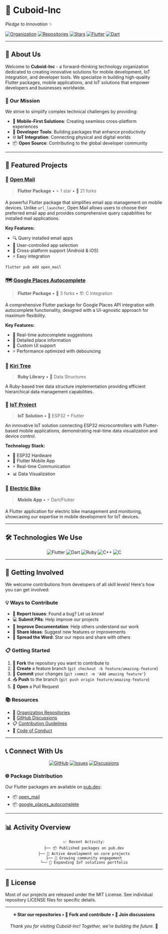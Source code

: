 # 🧊 Cuboid-Inc
*Pledge to Innovation* ✨

[![Organization](https://img.shields.io/badge/Type-Organization-blue.svg)](https://github.com/Cuboid-Inc)
[![Repositories](https://img.shields.io/badge/Repositories-7-brightgreen.svg)](https://github.com/orgs/Cuboid-Inc/repositories)
[![Stars](https://img.shields.io/github/stars/Cuboid-Inc?style=social)](https://github.com/Cuboid-Inc)
[![Flutter](https://img.shields.io/badge/Flutter-%2302569B.svg?style=flat&logo=Flutter&logoColor=white)](https://flutter.dev)
[![Dart](https://img.shields.io/badge/dart-%230175C2.svg?style=flat&logo=dart&logoColor=white)](https://dart.dev)

---

## 🚀 About Us

Welcome to **Cuboid-Inc** - a forward-thinking technology organization dedicated to creating innovative solutions for mobile development, IoT integration, and developer tools. We specialize in building high-quality Flutter packages, mobile applications, and IoT solutions that empower developers and businesses worldwide.

### 🎯 Our Mission
We strive to simplify complex technical challenges by providing:
- 📱 **Mobile-First Solutions**: Creating seamless cross-platform experiences
- 🔧 **Developer Tools**: Building packages that enhance productivity
- 🌐 **IoT Integration**: Connecting physical and digital worlds
- 📦 **Open Source**: Contributing to the global developer community

---

## 🌟 Featured Projects

### 📧 [Open Mail](https://github.com/Cuboid-Inc/open_mail)
> **Flutter Package** • ⭐ 1 star • 🍴 21 forks

A powerful Flutter package that simplifies email app management on mobile devices. Unlike `url_launcher`, Open Mail allows users to choose their preferred email app and provides comprehensive query capabilities for installed mail applications.

**Key Features:**
- 🔍 Query installed email apps
- 🎯 User-controlled app selection
- 📱 Cross-platform support (Android & iOS)
- ⚡ Easy integration

```bash
flutter pub add open_mail
```

### 🗺️ [Google Places Autocomplete](https://github.com/Cuboid-Inc/google_places_autocomplete)
> **Flutter Package** • 🍴 3 forks • 🏗️ C Integration

A comprehensive Flutter package for Google Places API integration with autocomplete functionality, designed with a UI-agnostic approach for maximum flexibility.

**Key Features:**
- 🔄 Real-time autocomplete suggestions
- 📍 Detailed place information
- 🎨 Custom UI support
- ⚡ Performance optimized with debouncing

### 🌳 [Kiri Tree](https://github.com/Cuboid-Inc/kiri_tree)
> **Ruby Library** • 💎 Data Structures

A Ruby-based tree data structure implementation providing efficient hierarchical data management capabilities.

### 🔌 [IoT Project](https://github.com/Cuboid-Inc/iot-project)
> **IoT Solution** • 🔧 ESP32 + Flutter

An innovative IoT solution connecting ESP32 microcontrollers with Flutter-based mobile applications, demonstrating real-time data visualization and device control.

**Technology Stack:**
- 🔧 ESP32 Hardware
- 📱 Flutter Mobile App
- ⚡ Real-time Communication
- 📊 Data Visualization

### 🚴 [Electric Bike](https://github.com/Cuboid-Inc/electric_bike)
> **Mobile App** • ⚡ Dart/Flutter

A Flutter application for electric bike management and monitoring, showcasing our expertise in mobile development for IoT devices.

---

## 🛠️ Technologies We Use

<div align="center">

![Flutter](https://img.shields.io/badge/Flutter-%2302569B.svg?style=for-the-badge&logo=Flutter&logoColor=white)
![Dart](https://img.shields.io/badge/dart-%230175C2.svg?style=for-the-badge&logo=dart&logoColor=white)
![Ruby](https://img.shields.io/badge/ruby-%23CC342D.svg?style=for-the-badge&logo=ruby&logoColor=white)
![C++](https://img.shields.io/badge/c++-%2300599C.svg?style=for-the-badge&logo=c%2B%2B&logoColor=white)
![C](https://img.shields.io/badge/c-%2300599C.svg?style=for-the-badge&logo=c&logoColor=white)

</div>

---

## 🤝 Getting Involved

We welcome contributions from developers of all skill levels! Here's how you can get involved:

### 💡 Ways to Contribute
- 🐛 **Report Issues**: Found a bug? Let us know!
- 💻 **Submit PRs**: Help improve our projects
- 📖 **Improve Documentation**: Help others understand our work
- 🌟 **Share Ideas**: Suggest new features or improvements
- 📢 **Spread the Word**: Star our repos and share with others

### 📋 Getting Started
1. 🍴 **Fork** the repository you want to contribute to
2. 🌿 **Create** a feature branch (`git checkout -b feature/amazing-feature`)
3. 💾 **Commit** your changes (`git commit -m 'Add amazing feature'`)
4. 📤 **Push** to the branch (`git push origin feature/amazing-feature`)
5. 📝 **Open** a Pull Request

### 📚 Resources
- 🔗 [Organization Repositories](https://github.com/orgs/Cuboid-Inc/repositories)
- 💬 [GitHub Discussions](https://github.com/orgs/Cuboid-Inc/discussions)
- 📋 [Contribution Guidelines](https://github.com/Cuboid-Inc/.github/blob/main/CONTRIBUTING.md)
- 📜 [Code of Conduct](https://github.com/Cuboid-Inc/.github/blob/main/CODE_OF_CONDUCT.md)

---

## 📞 Connect With Us

<div align="center">

[![GitHub](https://img.shields.io/badge/GitHub-100000?style=for-the-badge&logo=github&logoColor=white)](https://github.com/Cuboid-Inc)
[![Issues](https://img.shields.io/badge/Issues-FF6B6B?style=for-the-badge&logo=github&logoColor=white)](https://github.com/issues?q=org%3ACuboid-Inc+is%3Aopen)
[![Discussions](https://img.shields.io/badge/Discussions-4ECDC4?style=for-the-badge&logo=github&logoColor=white)](https://github.com/orgs/Cuboid-Inc/discussions)

</div>

### 🌐 Package Distribution
Our Flutter packages are available on [pub.dev](https://pub.dev/publishers/cuboid-inc.dev):
- 📦 [open_mail](https://pub.dev/packages/open_mail)
- 📦 [google_places_autocomplete](https://pub.dev/packages/google_places_autocomplete)

---

## 📊 Activity Overview

<div align="center">

```
📈 Recent Activity:
├── 📦 Published packages on pub.dev
├── 🔄 Active development on core projects
├── 🌟 Growing community engagement
└── 🚀 Expanding IoT solutions portfolio
```

</div>

---

## 📄 License

Most of our projects are released under the MIT License. See individual repository LICENSE files for specific details.

---

<div align="center">

**⭐ Star our repositories • 🍴 Fork and contribute • 💬 Join discussions**

*Thank you for visiting Cuboid-Inc! Together, we're building the future.* 🚀

</div>
